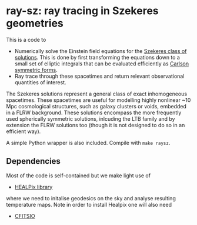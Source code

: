 ray-sz: ray tracing in Szekeres geometries
=======================================
This is a code to

* Numerically solve the Einstein field equations for the [Szekeres class
of solutions](https://projecteuclid.org/euclid.cmp/1103860587).
This is done by first transforming the equations down to a
small set of elliptic integrals that can be evaluated efficiently as
[Carlson symmetric forms](https://en.wikipedia.org/wiki/Carlson_symmetric_form).
* Ray trace through these spacetimes and return relevant
observational quantities of interest.

The Szekeres solutions represent a general class of exact inhomogeneous
spacetimes. These spacetimes are useful for modelling highly nonlinear
~10 Mpc cosmological structures, such as galaxy clusters or voids, embedded in
a FLRW background.
These solutions encompass the more frequently used spherically symmetric solutions,
inlcuding the LTB family and by extension the FLRW solutions too (though it
is not designed to do so in an efficient way).

A simple Python wrapper is also included. Compile with `make raysz`.


Dependencies
------------
Most of the code is self-contained but we make light use of

* [HEALPix library](http://healpix.sourceforge.net/)

where we need to initalise geodesics on the sky and analyse resulting 
temperature maps. Note in order to install Healpix one will also
need

* [CFITSIO](https://heasarc.gsfc.nasa.gov/fitsio/)


